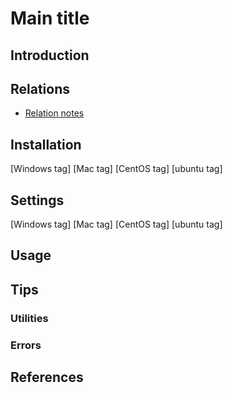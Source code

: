 # Main title
## Introduction
## Relations
- [Relation notes](/path/to/note)

## Installation
[Windows tag]
[Mac tag]
[CentOS tag]
[ubuntu tag]

## Settings
[Windows tag]
[Mac tag]
[CentOS tag]
[ubuntu tag]

## Usage

## Tips
### Utilities
### Errors

## References
